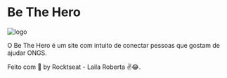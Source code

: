 # Be The Hero


![logo](https://user-images.githubusercontent.com/43499912/77864961-31d89500-7202-11ea-9c26-123ea65e98fd.png)








O Be The Hero é um site com intuito de conectar pessoas que gostam de ajudar ONGS.



Feito com 💜 by Rocktseat - Laila Roberta ✌😂.
